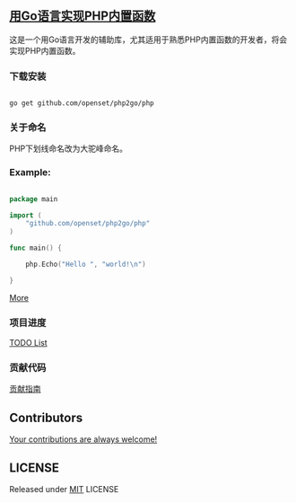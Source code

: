 ## [用Go语言实现PHP内置函数](https://openset.github.io/php2go/)

这是一个用Go语言开发的辅助库，尤其适用于熟悉PHP内置函数的开发者，将会实现PHP内置函数。

### 下载安装

```shell

go get github.com/openset/php2go/php

```

### 关于命名

PHP下划线命名改为大驼峰命名。

### Example:

```go

package main

import (
    "github.com/openset/php2go/php"
)

func main() {

    php.Echo("Hello ", "world!\n")

}

```

[More](https://github.com/openset/php2go/blob/master/main.go)

### 项目进度

[TODO List](https://github.com/openset/php2go/blob/master/TODO.md)

### 贡献代码

[贡献指南](https://github.com/openset/php2go/blob/master/.github/CONTRIBUTING.md)

## Contributors

[Your contributions are always welcome!](https://github.com/openset/php2go/graphs/contributors)

## LICENSE

Released under [MIT](https://github.com/openset/php2go/blob/master/LICENSE) LICENSE
